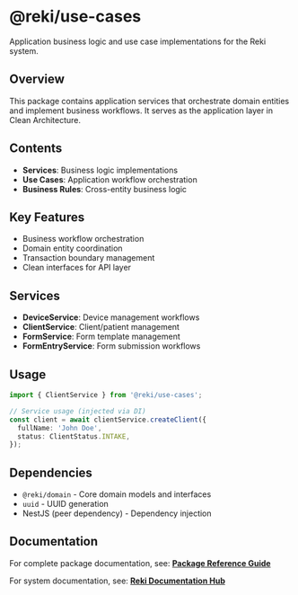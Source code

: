 # @reki/use-cases

Application business logic and use case implementations for the Reki system.

## Overview

This package contains application services that orchestrate domain entities and implement business workflows. It serves as the application layer in Clean Architecture.

## Contents

- **Services**: Business logic implementations
- **Use Cases**: Application workflow orchestration
- **Business Rules**: Cross-entity business logic

## Key Features

- Business workflow orchestration
- Domain entity coordination
- Transaction boundary management
- Clean interfaces for API layer

## Services

- **DeviceService**: Device management workflows
- **ClientService**: Client/patient management
- **FormService**: Form template management
- **FormEntryService**: Form submission workflows

## Usage

```typescript
import { ClientService } from '@reki/use-cases';

// Service usage (injected via DI)
const client = await clientService.createClient({
  fullName: 'John Doe',
  status: ClientStatus.INTAKE,
});
```

## Dependencies

- `@reki/domain` - Core domain models and interfaces
- `uuid` - UUID generation
- NestJS (peer dependency) - Dependency injection

## Documentation

For complete package documentation, see:
**[Package Reference Guide](../../docs/PACKAGE_REFERENCE.md#rekiuse-cases)**

For system documentation, see:
**[Reki Documentation Hub](../../docs/README.md)**
